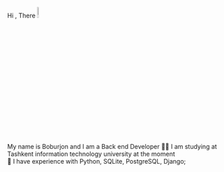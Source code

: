  Hi , There <img style="width:8%" src="https://em-content.zobj.net/source/noto-emoji-animations/344/waving-hand_1f44b.gif"><br>
  My name is Boburjon and I am a Back end  Developer 
  👨‍🎓   I am studying at Tashkent information technology university at the moment <br>
 🌱   I have experience with Python, SQLite, PostgreSQL, Django;
